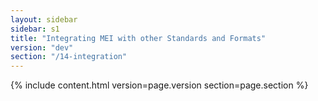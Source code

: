 ```yaml
---
layout: sidebar
sidebar: s1
title: "Integrating MEI with other Standards and Formats"
version: "dev"
section: "/14-integration"
---
```

{% include content.html version=page.version section=page.section %}

